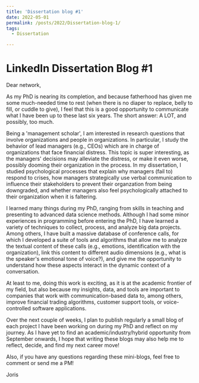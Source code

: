 ```yaml
---
title: 'Dissertation blog #1'
date: 2022-05-01
permalink: /posts/2022/Dissertation-blog-1/
tags:
  - Dissertation

---
```


# LinkedIn Dissertation Blog #1

Dear network,
 
As my PhD is nearing its completion, and because fatherhood has given me some much-needed time to rest (when there is no diaper to replace, belly to fill, or cuddle to give), I feel that this is a good opportunity to communicate what I have been up to these last six years. The short answer: A LOT, and possibly, too much.

Being a 'management scholar', I am interested in research questions that involve organizations and people in organizations. In particular, I study the behavior of lead managers (e.g., CEOs) which are in charge of organizations that face financial distress. This topic is super interesting, as the managers' decisions may alleviate the distress, or make it even worse, possibly dooming their organization in the process. In my dissertation, I studied psychological processes that explain why managers (fail to) respond to crises, how managers strategically use verbal communication to influence their stakeholders to prevent their organzation from being downgraded, and whether managers also feel psychologically attached to their organization when it is faltering.
 
I learned many things during my PhD, ranging from skills in teaching and presenting to advanced data science methods. Although I had some minor experiences in programming before entering the PhD, I have learned a variety of techniques to collect, process, and analyze big data projects. Among others, I have built a massive database of conference calls, for which I developed a suite of tools and algorithms that allow me to analyze the textual content of these calls (e.g., emotions, identification with the organization), link this content to different audio dimensions (e.g., what is the speaker's emotional tone of voice?), and give me the opportunity to understand how these aspects interact in the dynamic context of a conversation.

At least to me, doing this work is exciting, as it is at the academic frontier of my field, but also because my insights, data, and tools are important to companies that work with communication-based data to, among others, improve financial trading algorithms, customer support tools, or voice-controlled software applications.

Over the next couple of weeks, I plan to publish regularly a small blog of each project I have been working on during my PhD and reflect on my journey. As I have yet to find an academic/industry/hybrid opportunity from September onwards, I hope that writing these blogs may also help me to reflect, decide, and find my next career move!
 
Also, if you have any questions regarding these mini-blogs, feel free to comment or send me a PM!
 
Joris